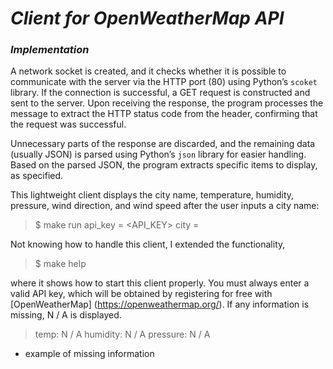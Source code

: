 # _Client for OpenWeatherMap API_

### _Implementation_
A network socket is created, and it checks whether it is possible to communicate with the server via the HTTP port (80) using Python’s `scoket` library. If the connection is successful, a GET request is constructed and sent to the server. Upon receiving the response, the program processes the message to extract the HTTP status code from the header, confirming that the request was successful.

Unnecessary parts of the response are discarded, and the remaining data (usually JSON) is parsed using Python’s `json` library for easier handling. Based on the parsed JSON, the program extracts specific items to display, as specified.

This lightweight client displays the city name, temperature, humidity, pressure, wind direction, and wind speed after the user inputs a city name:

> $ make run api_key = <API_KEY> city = <CITY>

Not knowing how to handle this client, I extended the functionality,
> $ make help

where it shows how to start this client properly.
You must always enter a valid API key, which will be obtained by registering for free with [OpenWeatherMap] (https://openweathermap.org/).
If any information is missing, N / A is displayed.
> temp: N / A
humidity: N / A
 pressure: N / A

* example of missing information
